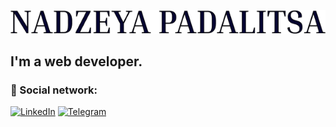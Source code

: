 ![Header](https://github.com/NadzeyaPadalitsa/NadzeyaPadalitsa/blob/main/assets/logo.png)

## I'm a web developer.


### 🤝 Social network:

[![LinkedIn](https://img.shields.io/badge/-LinkedIn-090909?style=for-the-badge&logo=telegram&logoColor=27A0D9)](https://t.me/nadya31121990)
[![Telegram](https://img.shields.io/badge/-Telegram-090909?style=for-the-badge&logo=telegram&logoColor=27A0D9)](https://www.linkedin.com/in/Nadzeya-Padalitsa/)
  



